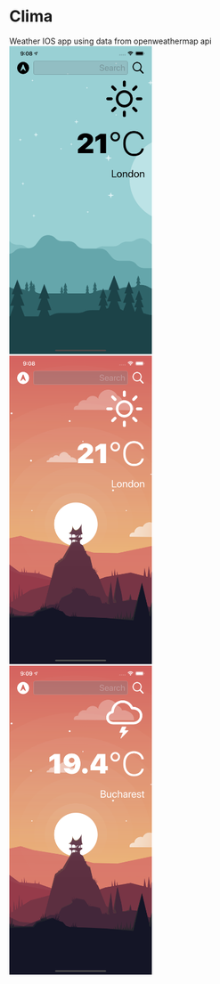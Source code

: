 #  Clima
Weather IOS app using data from openweathermap api
<img src="https://raw.githubusercontent.com/marinvlad/WeatherApp/master/s1.png" width="256"> <img src="https://raw.githubusercontent.com/marinvlad/WeatherApp/master/s2.png" width="256"> <img src="https://raw.githubusercontent.com/marinvlad/WeatherApp/master/s3.png" width="256">
